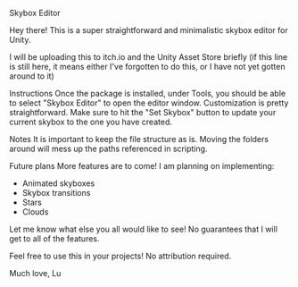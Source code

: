 Skybox Editor

Hey there! This is a super straightforward and minimalistic skybox editor for Unity.

I will be uploading this to itch.io and the Unity Asset Store briefly
(if this line is still here, it means either I've forgotten to do this, or I have not yet gotten around to it)

Instructions
Once the package is installed, under Tools, you should be able to select "Skybox Editor" to open the editor window.
Customization is pretty straightforward. Make sure to hit the "Set Skybox" button to update your current skybox to the one you have created.

Notes
It is important to keep the file structure as is. Moving the folders around will mess up the paths referenced in scripting.

Future plans
More features are to come!
I am planning on implementing:
- Animated skyboxes
- Skybox transitions
- Stars
- Clouds

Let me know what else you all would like to see! No guarantees that I will get to all of the features.

Feel free to use this in your projects! No attribution required.

Much love,
Lu
